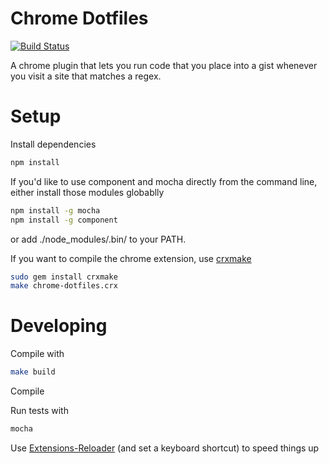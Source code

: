 # Chrome Dotfiles

[![Build Status](https://travis-ci.org/Grouper/lobstertrap.png)](https://travis-ci.org/nottombrown/chrome-dotfiles)

A chrome plugin that lets you run code that you place into a gist whenever you visit a site that matches a regex.

# Setup

Install dependencies

```bash
npm install
```

If you'd like to use component and mocha directly from the command line, either install those modules globablly

```bash
npm install -g mocha
npm install -g component
```

or add ./node_modules/.bin/ to your PATH.

If you want to compile the chrome extension, use [crxmake](https://github.com/Constellation/crxmake)
```bash
sudo gem install crxmake
make chrome-dotfiles.crx
```

# Developing

Compile with

```bash
make build
```

Compile

Run tests with

```bash
mocha
```

Use [Extensions-Reloader](https://chrome.google.com/webstore/detail/extensions-reloader/fimgfedafeadlieiabdeeaodndnlbhid) (and set a keyboard shortcut) to speed things up
